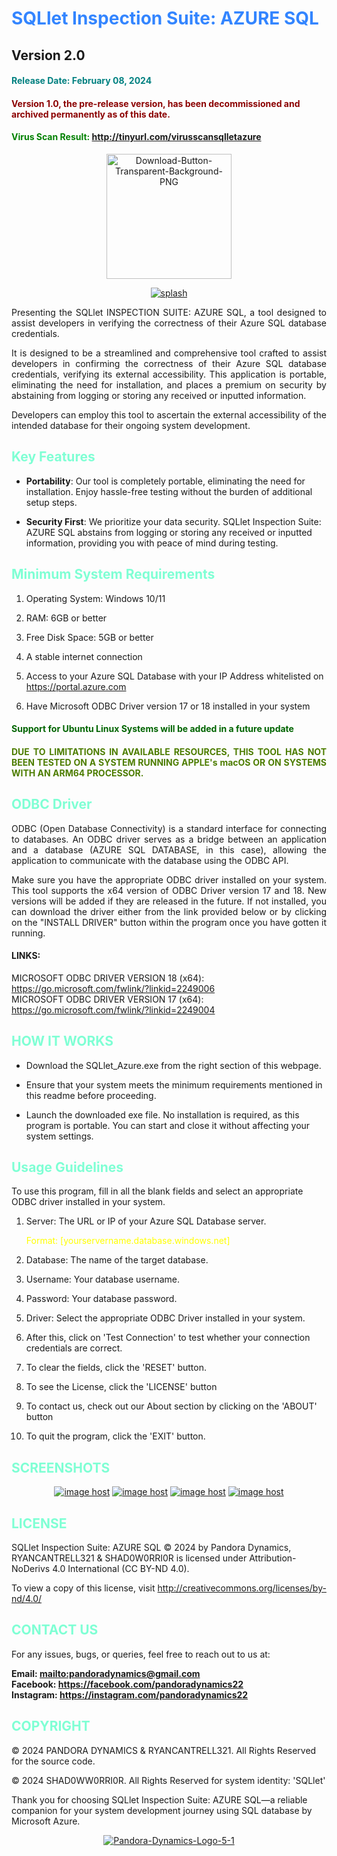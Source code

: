 
<h1 style="color: #3385ff">SQLlet Inspection Suite: AZURE SQL</h1>
<h2>Version 2.0</h2> 
<h4 style="color: teal">Release Date: February 08, 2024</h4>
<h4 style="color: darkred">Version 1.0, the pre-release version, has been decommissioned and archived permanently as of this date.</h4>
<h4 style="color:green">Virus Scan Result: <a href="https://virusscan.jotti.org/en-US/filescanjob/fsbyn4cch4?fbclid=IwAR3YpTVtxeeQcmqgOD0BVSzypuI0OQg1pfEdFr2DjvVOq-kp04QW28QRaDM">http://tinyurl.com/virusscansqlletazure</a></h4>
<center>
<a href="http://tinyurl.com/azuresqllet"><img src="https://i.ibb.co/9ZznVxP/Download-Button-Transparent-Background-PNG.png" alt="Download-Button-Transparent-Background-PNG" border="0" width=200></a>
</center>

<p style="text-align: center">
<a href="https://ibb.co/zQt1FB5"><img src="https://i.ibb.co/k5PpJwy/splash.png" alt="splash" border="0"></a>
</p>
<p style="text-align: justify">Presenting the SQLlet INSPECTION SUITE: AZURE SQL, a tool designed to assist developers in verifying the correctness of their Azure SQL database credentials.</p>

<p style="text-align: justify">
It is designed to be a streamlined and comprehensive tool crafted to assist developers in confirming the correctness of their Azure SQL database credentials, verifying its external accessibility. This application is portable, eliminating the need for installation, and places a premium on security by abstaining from logging or storing any received or inputted information.
</p>

<p style="text-align: justify">
Developers can employ this tool to ascertain the external accessibility of the intended database for their ongoing system development.
</p>

<h2 style="color:aquamarine">Key Features</h2>

- **Portability**: Our tool is completely portable, eliminating the need for installation. Enjoy hassle-free testing without the burden of additional setup steps.


- **Security First**: We prioritize your data security. SQLlet Inspection Suite: AZURE SQL abstains from logging or storing any received or inputted information, providing you with peace of mind during testing.


<h2 style="color: aquamarine">Minimum System Requirements</h2>

1. Operating System: Windows 10/11

2. RAM: 6GB or better
   
3. Free Disk Space: 5GB or better
   
4. A stable internet connection

5. Access to your Azure SQL Database with your IP Address whitelisted on https://portal.azure.com

6. Have Microsoft ODBC Driver version 17 or 18 installed in your system



<h4 style="color: darkgreen">Support for Ubuntu Linux Systems will be added in a future update</h4>
<h4 style="color: #4d7d00; text-align:justify;"> DUE TO LIMITATIONS IN AVAILABLE RESOURCES, THIS TOOL HAS NOT BEEN TESTED ON A SYSTEM RUNNING APPLE's macOS OR ON SYSTEMS WITH AN ARM64 PROCESSOR.</h4>

<h2 style="color: aquamarine"> ODBC Driver</h2>

<p style="text-align: justify">ODBC (Open Database Connectivity) is a standard interface for connecting to databases. An ODBC driver serves as a bridge between an application and a database (AZURE SQL DATABASE, in this case), allowing the application to communicate with the database using the ODBC API. </p>

<p style="text-align: justify">
Make sure you have the appropriate ODBC driver installed on your system. This tool supports the x64 version of ODBC Driver version 17 and 18. New versions will be added if they are released in the future.
If not installed, you can download the driver either from the link provided below or by clicking on the "INSTALL DRIVER" button within the program once you have gotten it running.
</p>

#### LINKS:

MICROSOFT ODBC DRIVER VERSION 18 (x64): https://go.microsoft.com/fwlink/?linkid=2249006
\
MICROSOFT ODBC DRIVER VERSION 17 (x64): https://go.microsoft.com/fwlink/?linkid=2249004


<h2 style="color: aquamarine"> HOW IT WORKS</h2>

- Download the SQLlet_Azure.exe from the right section of this webpage.

- Ensure that your system meets the minimum requirements mentioned in this readme before proceeding.

- Launch the downloaded exe file. No installation is required, as this program is portable. You can start and close it without affecting your system settings.

<h2 style="color: aquamarine"> Usage Guidelines</h2>
To use this program, fill in all the blank fields and select an appropriate ODBC driver installed in your system.

1. Server: The URL or IP of your Azure SQL Database server. <p style="color:yellow">Format: [yourservername.database.windows.net]</p>


2. Database: The name of the target database.


3. Username: Your database username.


4. Password: Your database password.


5. Driver: Select the appropriate ODBC Driver installed in your system.


6. After this, click on 'Test Connection' to test whether your connection credentials are correct.


7. To clear the fields, click the 'RESET' button.


8. To see the License, click the 'LICENSE' button 


9. To contact us, check out our About section by clicking on the 'ABOUT' button


10. To quit the program, click the 'EXIT' button.

<h2 style="color: aquamarine">SCREENSHOTS</h2>
<p style="text-align: center">
<a href="https://imgbox.com/kKeHOBoE" target="_blank"><img src="https://thumbs2.imgbox.com/1d/56/kKeHOBoE_t.png" alt="image host"/></a> <a href="https://imgbox.com/6CrPCw7Q" target="_blank"><img src="https://thumbs2.imgbox.com/28/56/6CrPCw7Q_t.png" alt="image host"/></a> <a href="https://imgbox.com/A0ckUfd7" target="_blank"><img src="https://thumbs2.imgbox.com/81/2c/A0ckUfd7_t.png" alt="image host"/></a> <a href="https://imgbox.com/CQ2ETf9K" target="_blank"><img src="https://thumbs2.imgbox.com/cd/c2/CQ2ETf9K_t.png" alt="image host"/></a>
</p>

<h2 style="color: aquamarine">LICENSE</h2>
SQLlet Inspection Suite: AZURE SQL © 2024 by Pandora Dynamics, RYANCANTRELL321 & SHAD0W0RRI0R is licensed under Attribution-NoDerivs 4.0 International (CC BY-ND 4.0).

To view a copy of this license, visit http://creativecommons.org/licenses/by-nd/4.0/

<h2 style="color: aquamarine">CONTACT US</h2>

For any issues, bugs, or queries, feel free to reach out to us at:

**Email: <mailto:pandoradynamics@gmail.com>**
\
**Facebook: https://facebook.com/pandoradynamics22**
\
**Instagram: https://instagram.com/pandoradynamics22**

<h2 style="color: aquamarine">COPYRIGHT</h2>

© 2024 PANDORA DYNAMICS & RYANCANTRELL321. All Rights Reserved for the source code. 

© 2024 SHAD0WW0RRI0R. All Rights Reserved for system identity: 'SQLlet'

Thank you for choosing SQLlet Inspection Suite: AZURE SQL—a reliable companion for your system development journey using SQL database by Microsoft Azure.

<p style="text-align: center">
<a href="https://pandora-dynamics.rf.gd"><img src="https://i.ibb.co/hDXm9tw/Pandora-Dynamics-Logo-5-1.png" alt="Pandora-Dynamics-Logo-5-1" border="0"></a>
</p>
